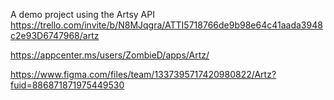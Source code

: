 A demo project using the Artsy API
https://trello.com/invite/b/N8MJqgra/ATTI5718766de9b98e64c41aada3948c2e93D6747968/artz

https://appcenter.ms/users/ZombieD/apps/Artz/

https://www.figma.com/files/team/1337395717420980822/Artz?fuid=886871871975449530
